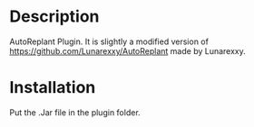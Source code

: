 # Description
AutoReplant Plugin. It is slightly a modified version of https://github.com/Lunarexxy/AutoReplant made by Lunarexxy.
# Installation
Put the .Jar file in the plugin folder.
